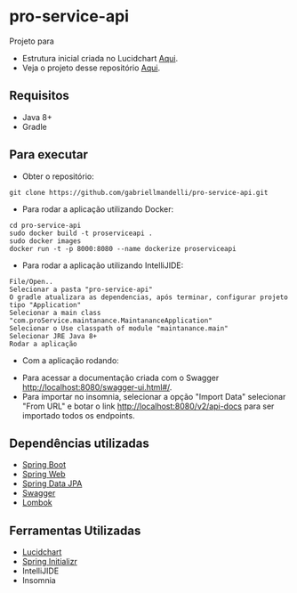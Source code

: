 # pro-service-api
Projeto para 

* Estrutura inicial criada no Lucidchart [Aqui](https://app.lucidchart.com/documents/view/6ea3307a-4101-428a-98a0-7faa121aaff1).
* Veja o projeto desse repositório [Aqui](https://github.com/gabriellmandelli/pro-service-api/projects).
## Requisitos
- Java 8+
- Gradle

## Para executar
 - Obter o repositório:
```
git clone https://github.com/gabriellmandelli/pro-service-api.git
```

 - Para rodar a aplicação utilizando Docker:
```
cd pro-service-api
sudo docker build -t proserviceapi .	
sudo docker images	
docker run -t -p 8000:8080 --name dockerize proserviceapi
```

- Para rodar a aplicação utilizando IntelliJIDE:
```
File/Open..
Selecionar a pasta "pro-service-api"
O gradle atualizara as dependencias, após terminar, configurar projeto tipo "Application"
Selecionar a main class "com.proService.maintanance.MaintananceApplication"
Selecionar o Use classpath of module "maintanance.main"
Selecionar JRE Java 8+
Rodar a aplicação
```

- Com a aplicação rodando:
 *  Para acessar a documentação criada com o Swagger [http://localhost:8080/swagger-ui.html#/](http://localhost:8080/swagger-ui.html#/).
 * Para importar no insomnia, selecionar a opção "Import Data" selecionar "From URL" e botar o link [http://localhost:8080/v2/api-docs](http://localhost:8080/v2/api-docs) para ser importado todos os endpoints.

## Dependências utilizadas
- [Spring Boot](https://spring.io/projects/spring-boot)
- [Spring Web](https://docs.spring.io/spring-boot/docs/2.2.6.RELEASE/reference/htmlsingle/#boot-features-developing-web-applications)
- [Spring Data JPA](https://docs.spring.io/spring-boot/docs/2.2.6.RELEASE/reference/htmlsingle/#boot-features-jpa-and-spring-data)
- [Swagger](https://swagger.io/)
- [Lombok](https://projectlombok.org/)

## Ferramentas Utilizadas
- [Lucidchart](https://app.lucidchart.com/)
- [Spring Initializr](https://start.spring.io/)
- IntelliJIDE
- Insomnia